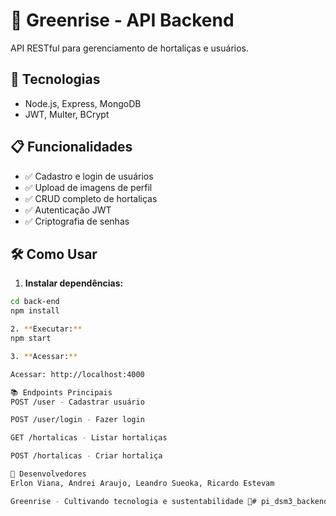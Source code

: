# 🌱 Greenrise - API Backend

API RESTful para gerenciamento de hortaliças e usuários.

## 🚀 Tecnologias
- Node.js, Express, MongoDB
- JWT, Multer, BCrypt

## 📋 Funcionalidades
- ✅ Cadastro e login de usuários
- ✅ Upload de imagens de perfil
- ✅ CRUD completo de hortaliças
- ✅ Autenticação JWT
- ✅ Criptografia de senhas

## 🛠 Como Usar

1. **Instalar dependências:**
```bash
cd back-end
npm install

2. **Executar:**
npm start

3. **Acessar:**

Acessar: http://localhost:4000

📚 Endpoints Principais
POST /user - Cadastrar usuário

POST /user/login - Fazer login

GET /hortalicas - Listar hortaliças

POST /hortalicas - Criar hortaliça

👤 Desenvolvedores
Erlon Viana, Andrei Araujo, Leandro Sueoka, Ricardo Estevam

Greenrise - Cultivando tecnologia e sustentabilidade 🌱#   p i _ d s m 3 _ b a c k e n d  
 